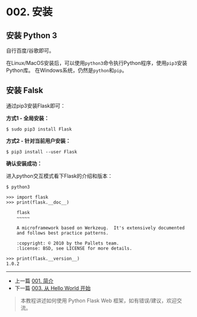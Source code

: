# 002. 安装

## 安装 Python 3

自行百度/谷歌即可。

在Linux/MacOS安装后，可以使用`python3`命令执行Python程序，使用`pip3`安装Python库。
在Windows系统，仍然是`python`和`pip`。

## 安装 Falsk
通过pip3安装Flask即可：

**方式1 - 全局安装：**  
```
$ sudo pip3 install Flask
```

**方式2 - 针对当前用户安装：**  
```
$ pip3 install --user Flask
```

**确认安装成功：**  

进入python交互模式看下Flask的介绍和版本：
```
$ python3

>>> import flask
>>> print(flask.__doc__)

    flask
    ~~~~~

    A microframework based on Werkzeug.  It's extensively documented
    and follows best practice patterns.

    :copyright: © 2010 by the Pallets team.
    :license: BSD, see LICENSE for more details.

>>> print(flask.__version__)
1.0.2
```


<!-- flask-tutorial-info -->


---

* 上一篇 [001. 简介](001.%20%E7%AE%80%E4%BB%8B.md)
* 下一篇 [003. 从 Hello World 开始](003.%20%E4%BB%8E%20Hello%20World%20%E5%BC%80%E5%A7%8B.md)

> 本教程讲述如何使用 Python Flask Web 框架，如有错误/建议，欢迎交流。

